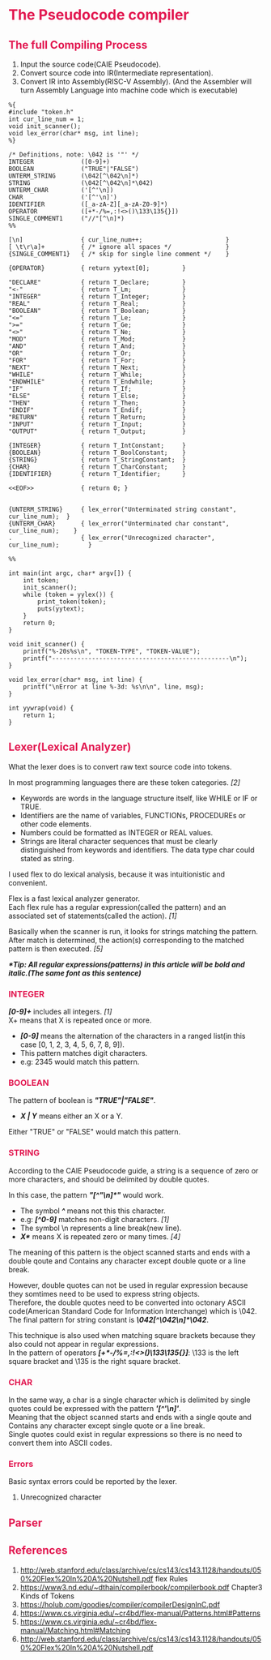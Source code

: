 <style>
    /* RESET
=============================================================================*/


/* HEADERS
=============================================================================*/

h3, h2, h1{
  color: #E21951;
}


/* CODE
=============================================================================*/

</style>

# __The Pseudocode compiler__

## __The full Compiling Process__
1. Input the source code(CAIE Pseudocode).
2. Convert source code into IR(Intermediate representation).
3. Convert IR into Assembly(RISC-V Assembly).
(And the Assembler will turn Assembly Language into machine code which is executable)

```
%{
#include "token.h"
int cur_line_num = 1;
void init_scanner();
void lex_error(char* msg, int line);
%}

/* Definitions, note: \042 is '"' */
INTEGER             ([0-9]+)
BOOLEAN             ("TRUE"|"FALSE")
UNTERM_STRING       (\042[^\042\n]*)
STRING              (\042[^\042\n]*\042)
UNTERM_CHAR         ('[^'\n])
CHAR                ('[^'\n]')
IDENTIFIER          ([_a-zA-Z][_a-zA-Z0-9]*)
OPERATOR            ([+*-/%=,:!<>()\133\135{}])
SINGLE_COMMENT1     ("//"[^\n]*)
%%

[\n]                { cur_line_num++;                       }
[ \t\r\a]+          { /* ignore all spaces */               }
{SINGLE_COMMENT1}   { /* skip for single line comment */    }

{OPERATOR}          { return yytext[0];         }   

"DECLARE"           { return T_Declare;         }
"<-"                { return T_Lm;              }
"INTEGER"           { return T_Integer;         }
"REAL"              { return T_Real;            }
"BOOLEAN"           { return T_Boolean;         }
"<="                { return T_Le;              }
">="                { return T_Ge;              }
"<>"                { return T_Ne;              }
"MOD"               { return T_Mod;             }
"AND"               { return T_And;             }
"OR"                { return T_Or;              }
"FOR"               { return T_For;             }
"NEXT"              { return T_Next;            }
"WHILE"             { return T_While;           }
"ENDWHILE"          { return T_Endwhile;        }
"IF"                { return T_If;              }
"ELSE"              { return T_Else;            }
"THEN"              { return T_Then;            }
"ENDIF"             { return T_Endif;           }
"RETURN"            { return T_Return;          }
"INPUT"             { return T_Input;           }
"OUTPUT"            { return T_Output;          }

{INTEGER}           { return T_IntConstant;     }
{BOOLEAN}           { return T_BoolConstant;    }
{STRING}            { return T_StringConstant;  }
{CHAR}              { return T_CharConstant;    }
{IDENTIFIER}        { return T_Identifier;      }

<<EOF>>             { return 0; }


{UNTERM_STRING}     { lex_error("Unterminated string constant", cur_line_num);  }
{UNTERM_CHAR}       { lex_error("Unterminated char constant", cur_line_num);    }
.                   { lex_error("Unrecognized character", cur_line_num);        }

%%

int main(int argc, char* argv[]) {
    int token;
    init_scanner();
    while (token = yylex()) {
        print_token(token);
        puts(yytext);
    }
    return 0;
}

void init_scanner() {
    printf("%-20s%s\n", "TOKEN-TYPE", "TOKEN-VALUE");
    printf("-------------------------------------------------\n");
}

void lex_error(char* msg, int line) {
    printf("\nError at line %-3d: %s\n\n", line, msg);
}

int yywrap(void) {
    return 1;
}
```

## __Lexer(Lexical Analyzer)__
What the lexer does is to convert raw text source code into tokens.  

In most programming languages there are these token categories. *[2]*
- Keywords are words in the language structure itself, like WHILE or IF or TRUE.
- Identifiers are the name of variables, FUNCTIONs, PROCEDUREs or other code elements.
- Numbers could be formatted as INTEGER or REAL values.
- Strings are literal character sequences that must be clearly distinguished from keywords and identifiers. The data type char could stated as string.

I used flex to do lexical analysis, because it was intuitionistic and convenient.

Flex is a fast lexical analyzer generator.   
Each flex rule has a regular expression(called the pattern) and an associated set of statements(called the action). *[1]*  

Basically when the scanner is run, it looks for strings matching the pattern. After match is determined, the action(s) corresponding to the matched pattern is then executed. *[5]*  

___*Tip: All regular expressions(patterns) in this article will be bold and italic.(The same font as this sentence)___

### __INTEGER__
___[0-9]+___ includes all integers. *[1]*  
X+ means that X is repeated once or more.  
- ___[0-9]___ means the alternation of the characters in a ranged list(in this case [0, 1, 2, 3, 4, 5, 6, 7, 8, 9]).  
- This pattern matches digit characters.  
- e.g: 2345 would match this pattern.

### __BOOLEAN__
The pattern of boolean is ___"TRUE"|"FALSE"___.  
- ___X | Y___ means either an X or a Y.  

Either "TRUE" or "FALSE" would match this pattern.


### __STRING__ 
According to the CAIE Pseudocode guide, a string is a sequence of zero or more characters, and should be delimited by double quotes.  

In this case, the pattern ___"[^"\n]*"___ would work.  
- The symbol ___^___ means not this this character.  
- e.g: ___[^0-9]___ matches non-digit characters. *[1]*  
- The symbol \n represents a line break(new line).  
- ___X*___ means X is repeated zero or many times. *[4]*  

The meaning of this pattern is the object scanned starts and ends with a double qoute and Contains any character except double quote or a line break.  

However, double quotes can not be used in regular expression because they somtimes need to be used to express string objects.  
Therefore, the double quotes need to be converted into octonary ASCII code(American Standard Code for Information Interchange) which is \042.  
The final pattern for string constant is ___\042[^\042\n]*\042___.  

This technique is also used when matching square brackets because they also could not appear in regular expressions.  
In the pattern of operators ___[+*-/%=,:!<>()\133\135{}]___: \133 is the left square bracket and \135 is the right square bracket.  

### CHAR
In the same way, a char is a single character which is delimited by single quotes could be expressed with the pattern ___'[^'\n]'___.  
Meaning that the object scanned starts and ends with a single qoute and Contains any character except single quote or a line break.  
Single quotes could exist in regular expressions so there is no need to convert them into ASCII codes.  

### Errors
Basic syntax errors could be reported by the lexer.  
1. Unrecognized character 

## Parser

## References
1. http://web.stanford.edu/class/archive/cs/cs143/cs143.1128/handouts/050%20Flex%20In%20A%20Nutshell.pdf flex Rules  
2. https://www3.nd.edu/~dthain/compilerbook/compilerbook.pdf Chapter3 Kinds of Tokens  
3. https://holub.com/goodies/compiler/compilerDesignInC.pdf  
4. https://www.cs.virginia.edu/~cr4bd/flex-manual/Patterns.html#Patterns
5. https://www.cs.virginia.edu/~cr4bd/flex-manual/Matching.html#Matching
6. http://web.stanford.edu/class/archive/cs/cs143/cs143.1128/handouts/050%20Flex%20In%20A%20Nutshell.pdf 
            